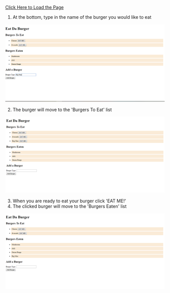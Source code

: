 [Click Here to Load the Page](https://rodier-eat-da-burger.herokuapp.com/)

1. At the bottom, type in the name of the burger you would like to eat

![alt text](/public/assets/pics/screen-shot1.png)

2. The burger will move to the 'Burgers To Eat' list

![alt text](/public/assets/pics/screen-shot2.png)

3. When you are ready to eat your burger click 'EAT ME!'
4. The clicked burger will move to the 'Burgers Eaten' list 

![alt text](/public/assets/pics/screen-shot3.png)